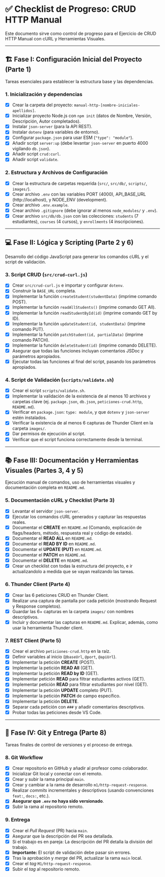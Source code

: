 # ✅ Checklist de Progreso: CRUD HTTP Manual

Este documento sirve como control de progreso para el Ejercicio de CRUD HTTP Manual con cURL y Herramientas Visuales.

---

## 🏗 Fase I: Configuración Inicial del Proyecto (Parte 1)

Tareas esenciales para establecer la estructura base y las dependencias.

### 1. Inicialización y dependencias
- [X] Crear la carpeta del proyecto: `manual-http-[nombre-iniciales-apellidos]`.
- [X] Inicializar proyecto Node.js con `npm init` (datos de Nombre, Versión, Descripción, Autor completados).
- [X] Instalar `json-server` (para la API REST).
- [X] Instalar `dotenv` (para variables de entorno).
- [X] Configurar `package.json` para usar ESM (`"type": "module"`).
- [X] Añadir script `server:up` (debe levantar `json-server` en puerto 4000 vigilando `db.json`).
- [X] Añadir script `crud:curl`.
- [X] Añadir script `validate`.

### 2. Estructura y Archivos de Configuración
- [X] Crear la estructura de carpetas requerida (`src/`, `src/db/`, `scripts/`, `images/`).
- [X] Crear archivo `.env` con las variables PORT (4000), API\_BASE\_URL (http://localhost), y NODE\_ENV (development).
- [X] Crear archivo `.env.example`.
- [X] Crear archivo `.gitignore` (debe ignorar al menos `node_modules/` y `.env`).
- [X] Crear archivo `src/db/db.json` con las colecciones: `students` (7 estudiantes), `courses` (4 cursos), y `enrollments` (4 inscripciones).

---

## 💻 Fase II: Lógica y Scripting (Parte 2 y 6)

Desarrollo del código JavaScript para generar los comandos cURL y el script de validación.

### 3. Script CRUD (`src/crud-curl.js`)
- [X] Crear `src/crud-curl.js` e importar y configurar `dotenv`.
- [X] Construir la `BASE_URL` completa.
- [X] Implementar la función `createStudent(studentData)` (imprime comando POST).
- [X] Implementar la función `readAllStudents()` (imprime comando GET All).
- [X] Implementar la función `readStudentById(id)` (imprime comando GET by ID).
- [X] Implementar la función `updateStudent(id, studentData)` (imprime comando PUT).
- [X] Implementar la función `patchStudent(id, partialData)` (imprime comando PATCH).
- [X] Implementar la función `deleteStudent(id)` (imprime comando DELETE).
- [X] Asegurar que todas las funciones incluyan comentarios JSDoc y parámetros apropiados.
- [X] Ejecutar todas las funciones al final del script, pasando los parámetros apropiados.

### 4. Script de Validación (`scripts/validate.sh`)
- [X] Crear el script `scripts/validate.sh`.
- [X] Implementar la validación de la existencia de al menos 10 archivos y carpetas clave (ej. `package.json`, `db.json`, `peticiones-crud.http`, `README.md`).
- [X] Verificar en `package.json`: `type: module`, y que `dotenv` y `json-server` estén instalados.
- [X] Verificar la existencia de al menos 6 capturas de Thunder Client en la carpeta `images/`.
- [X] Dar permisos de ejecución al script.
- [X] Verificar que el script funciona correctamente desde la terminal.

---

## 📚 Fase III: Documentación y Herramientas Visuales (Partes 3, 4 y 5)

Ejecución manual de comandos, uso de herramientas visuales y documentación completa en `README.md`.

### 5. Documentación cURL y Checklist (Parte 3)
- [X] Levantar el servidor `json-server`.
- [X] Ejecutar los comandos cURL generados y capturar las respuestas reales.
- [X] Documentar el **CREATE** en `README.md` (Comando, explicación de flags/headers, método, respuesta real y código de estado).
- [X] Documentar el **READ ALL** en `README.md`.
- [X] Documentar el **READ BY ID** en `README.md`.
- [X] Documentar el **UPDATE (PUT)** en `README.md`.
- [X] Documentar el **PATCH** en `README.md`.
- [X] Documentar el **DELETE** en `README.md`.
- [X] Crear un checklist con todas la estructura del proyecto, e ir actualizandolo a medida que se vayan realizando las tareas.

### 6. Thunder Client (Parte 4)
- [X] Crear las 6 peticiones CRUD en Thunder Client.
- [X] Realizar una captura de pantalla por cada petición (mostrando Request y Response completos).
- [X] Guardar las 6+ capturas en la carpeta `images/` con nombres descriptivos.
- [X] Incluir y documentar las capturas en `README.md`. Explicar, además, como usar la herramienta Thunder client.

### 7. REST Client (Parte 5)
- [X] Crear el archivo `peticiones-crud.http` en la raíz.
- [X] Definir variables al inicio (`@baseUrl`, `@port`, `@apiUrl`).
- [X] Implementar la petición **CREATE** (POST).
- [X] Implementar la petición **READ All** (GET).
- [X] Implementar la petición **READ by ID** (GET).
- [X] Implementar petición **READ** para filtrar estudiantes activos (GET).
- [X] Implementar petición **READ** para filtrar estudiantes por nivel (GET).
- [X] Implementar la petición **UPDATE** completo (PUT).
- [X] Implementar la petición **PATCH** de campo específico.
- [X] Implementar la petición **DELETE**.
- [X] Separar cada petición con `###` y añadir comentarios descriptivos.
- [X] Probar todas las peticiones desde VS Code.

---

## 🌿 Fase IV: Git y Entrega (Parte 8)

Tareas finales de control de versiones y el proceso de entrega.

### 8. Git Workflow
- [X] Crear repositorio en GitHub y añadir al profesor como colaborador.
- [X] Inicializar Git local y conectar con el remoto.
- [X] Crear y subir la rama principal `main`.
- [X] Crear y cambiar a la rama de desarrollo `m1/http-request-response`.
- [X] Realizar *commits* incrementales y descriptivos (usando convenciones `feat:`, `docs:`, etc.).
- [X] **Asegurar que `.env` no haya sido versionado**.
- [X] Subir la rama al repositorio remoto.

### 9. Entrega
- [X] Crear el *Pull Request* (PR) hacia `main`.
- [X] Asegurar que la descripción del PR sea detallada.
- [X] Si el trabajo es en pareja: La descripción del PR detalla la división del trabajo.
- [X] **Importante:** El script de validación debe pasar sin errores.
- [X] Tras la aprobación y *merge* del PR, actualizar la rama `main` local.
- [X] Crear el *tag* `M1/http-request-response`.
- [X] Subir el *tag* al repositorio remoto.